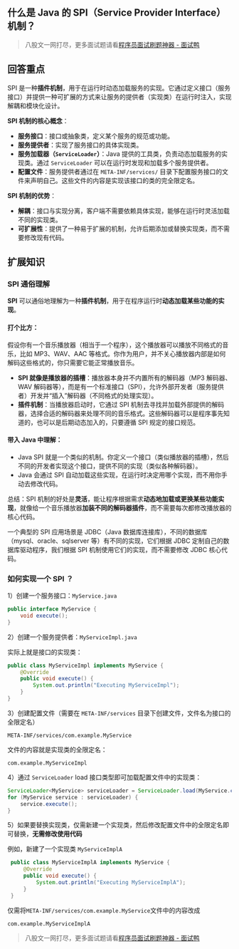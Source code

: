 ## 什么是 Java 的 SPI（Service Provider Interface）机制？
> 八股文一网打尽，更多面试题请看[程序员面试刷题神器 - 面试鸭](https://www.mianshiya.com/)

## 回答重点

SPI 是一种**插件机制**，用于在运行时动态加载服务的实现。它通过定义接口（服务接口）并提供一种可扩展的方式来让服务的提供者（实现类）在运行时注入，实现解耦和模块化设计。

**SPI 机制的核心概念**：
- **服务接口**：接口或抽象类，定义某个服务的规范或功能。
- **服务提供者**：实现了服务接口的具体实现类。
- **服务加载器（`ServiceLoader`）**：Java 提供的工具类，负责动态加载服务的实现类。通过 `ServiceLoader` 可以在运行时发现和加载多个服务提供者。
- **配置文件**：服务提供者通过在 `META-INF/services/` 目录下配置服务接口的文件来声明自己。这些文件的内容是实现该接口的类的完全限定名。

**SPI 机制的优势**：
- **解耦**：接口与实现分离，客户端不需要依赖具体实现，能够在运行时灵活加载不同的实现类。
- **可扩展性**：提供了一种易于扩展的机制，允许后期添加或替换实现类，而不需要修改现有代码。

## 扩展知识

### SPI 通俗理解

**SPI** 可以通俗地理解为一种**插件机制**，用于在程序运行时**动态加载某些功能的实现**。

#### 打个比方：
假设你有一个音乐播放器（相当于一个程序），这个播放器可以播放不同格式的音乐，比如 MP3、WAV、AAC 等格式。你作为用户，并不关心播放器内部是如何解码这些格式的，你只需要它能正常播放音乐。

- **SPI 就像是播放器的插槽**：播放器本身并不内置所有的解码器（MP3 解码器、WAV 解码器等），而是有一个标准接口（SPI），允许外部开发者（服务提供者）开发并“插入”解码器（不同格式的处理实现）。
- **插件机制**：当播放器启动时，它通过 SPI 机制去寻找并加载外部提供的解码器，选择合适的解码器来处理不同的音乐格式。这些解码器可以是程序事先知道的，也可以是后期动态加入的，只要遵循 SPI 规定的接口规范。

#### 带入 Java 中理解：
- Java SPI 就是一个类似的机制。你定义一个接口（类似播放器的插槽），然后不同的开发者实现这个接口，提供不同的实现（类似各种解码器）。
- Java 会通过 SPI 自动加载这些实现，在运行时决定用哪个实现，而不用你手动去修改代码。

总结：SPI 机制的好处是**灵活**，能让程序根据需求**动态地加载或更换某些功能实现**，就像给一个音乐播放器**加装不同的解码器插件**，而不需要每次都修改播放器的核心代码。

一个典型的 SPI 应用场景是 JDBC（Java 数据库连接库），不同的数据库（mysql、oracle、sqlserver 等）有不同的实现，它们根据 JDBC 定制自己的数据库驱动程序，我们根据 SPI 机制使用它们的实现，而不需要修改 JDBC 核心代码。


### 如何实现一个 SPI ？

1）创建一个服务接口：`MyService.java`
 ```java
 public interface MyService {
     void execute();
 }
 ```
2）创建一个服务提供者：`MyServiceImpl.java`

实际上就是接口的实现类：
 ```java
 public class MyServiceImpl implements MyService {
     @Override
     public void execute() {
         System.out.println("Executing MyServiceImpl");
     }
 }
 ```
3）创建配置文件（需要在 `META-INF/services` 目录下创建文件，文件名为接口的全限定名）

`META-INF/services/com.example.MyService`

文件的内容就是实现类的全限定名：

 ```
 com.example.MyServiceImpl
 ```

4）通过 `ServiceLoader` load 接口类型即可加载配置文件中的实现类：
 ```java
 ServiceLoader<MyService> serviceLoader = ServiceLoader.load(MyService.class);
 for (MyService service : serviceLoader) {
     service.execute();
 }
 ```
5）如果要替换实现类，仅需新建一个实现类，然后修改配置文件中的全限定名即可替换，**无需修改使用代码**
 
例如，新建了一个实现类 `MyServiceImplA`
 
```java
 public class MyServiceImplA implements MyService {
     @Override
     public void execute() {
         System.out.println("Executing MyServiceImplA");
     }
 }
```

仅需将`META-INF/services/com.example.MyService`文件中的内容改成

```
com.example.MyServiceImplA
```

> 八股文一网打尽，更多面试题请看[程序员面试刷题神器 - 面试鸭](https://www.mianshiya.com/)